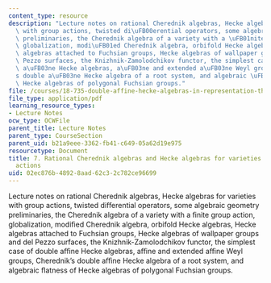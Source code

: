 ```yaml
---
content_type: resource
description: "Lecture notes on rational Cherednik algebras, Hecke algebras for varieties\
  \ with group actions, twisted di\uFB00erential operators, some algebraic geometry\
  \ preliminaries, the Cherednik algebra of a variety with a \uFB01nite group action,\
  \ globalization, modi\uFB01ed Cherednik algebra, orbifold Hecke algebras, Hecke\
  \ algebras attached to Fuchsian groups, Hecke algebras of wallpaper groups and del\
  \ Pezzo surfaces, the Knizhnik-Zamolodchikov functor, the simplest case of double\
  \ a\uFB03ne Hecke algebras, a\uFB03ne and extended a\uFB03ne Weyl groups, Cherednik\u2019\
  s double a\uFB03ne Hecke algebra of a root system, and algebraic \uFB02atness of\
  \ Hecke algebras of polygonal Fuchsian groups."
file: /courses/18-735-double-affine-hecke-algebras-in-representation-theory-combinatorics-geometry-and-mathematical-physics-fall-2009/02ec876b48928aad62c32c782ce96699_MIT18_735F09_ch07.pdf
file_type: application/pdf
learning_resource_types:
- Lecture Notes
ocw_type: OCWFile
parent_title: Lecture Notes
parent_type: CourseSection
parent_uid: b21a9eee-3362-fb41-c649-05a62d19e975
resourcetype: Document
title: 7. Rational Cherednik algebras and Hecke algebras for varieties with group
  actions
uid: 02ec876b-4892-8aad-62c3-2c782ce96699
---
```

Lecture notes on rational Cherednik algebras, Hecke algebras for varieties with group actions, twisted diﬀerential operators, some algebraic geometry preliminaries, the Cherednik algebra of a variety with a ﬁnite group action, globalization, modiﬁed Cherednik algebra, orbifold Hecke algebras, Hecke algebras attached to Fuchsian groups, Hecke algebras of wallpaper groups and del Pezzo surfaces, the Knizhnik-Zamolodchikov functor, the simplest case of double aﬃne Hecke algebras, aﬃne and extended aﬃne Weyl groups, Cherednik’s double aﬃne Hecke algebra of a root system, and algebraic ﬂatness of Hecke algebras of polygonal Fuchsian groups.

